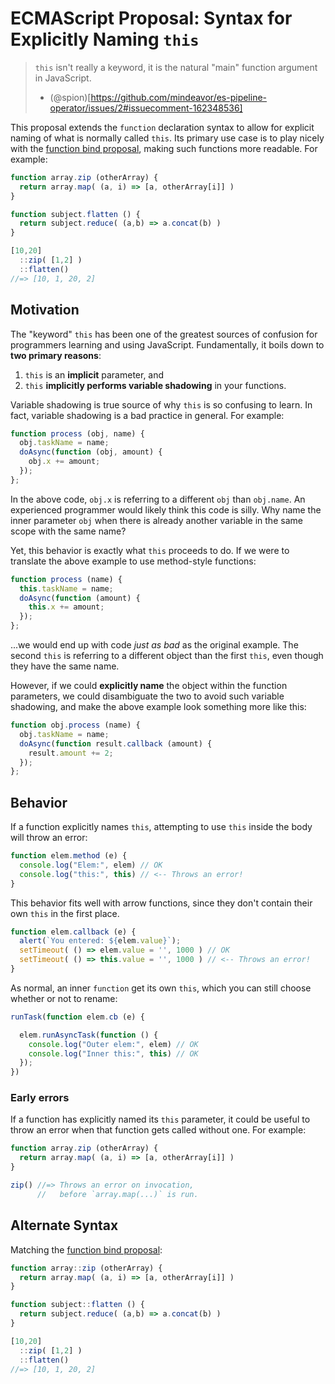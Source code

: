 # ECMAScript Proposal: Syntax for Explicitly Naming `this`

> `this` isn't really a keyword, it is the natural "main" function argument in JavaScript.
> - (@spion)[https://github.com/mindeavor/es-pipeline-operator/issues/2#issuecomment-162348536]

This proposal extends the `function` declaration syntax to allow for explicit naming of what is normally called `this`. Its primary use case is to play nicely with the [function bind proposal](https://github.com/zenparsing/es-function-bind), making such functions more readable. For example:

```js
function array.zip (otherArray) {
  return array.map( (a, i) => [a, otherArray[i]] )
}

function subject.flatten () {
  return subject.reduce( (a,b) => a.concat(b) )
}

[10,20]
  ::zip( [1,2] )
  ::flatten()
//=> [10, 1, 20, 2]
```

## Motivation

The "keyword" `this` has been one of the greatest sources of confusion for programmers learning and using JavaScript. Fundamentally, it boils down to **two primary reasons**:

1. `this` is an **implicit** parameter, and
2. `this` **implicitly performs variable shadowing** in your functions.

Variable shadowing is true source of why `this` is so confusing to learn. In fact, variable shadowing is a bad practice in general. For example:

```js
function process (obj, name) {
  obj.taskName = name;
  doAsync(function (obj, amount) {
    obj.x += amount;
  });
};
```

In the above code, `obj.x` is referring to a different `obj` than `obj.name`. An experienced programmer would likely think this code is silly. Why name the inner parameter `obj` when there is already another variable in the same scope with the same name?

Yet, this behavior is exactly what `this` proceeds to do. If we were to translate the above example to use method-style functions:

```js
function process (name) {
  this.taskName = name;
  doAsync(function (amount) {
    this.x += amount;
  });
};
```

...we would end up with code *just as bad* as the original example. The second `this` is referring to a different object than the first `this`, even though they have the same name.

However, if we could **explicitly name** the object within the function parameters, we could disambiguate the two to avoid such variable shadowing, and make the above example look something more like this:

```js
function obj.process (name) {
  obj.taskName = name;
  doAsync(function result.callback (amount) {
    result.amount += 2;
  });
};
```

## Behavior

If a function explicitly names `this`, attempting to use `this` inside the body will throw an error:

```js
function elem.method (e) {
  console.log("Elem:", elem) // OK
  console.log("this:", this) // <-- Throws an error!
}
```

This behavior fits well with arrow functions, since they don't contain their own `this` in the first place.

```js
function elem.callback (e) {
  alert(`You entered: ${elem.value}`);
  setTimeout( () => elem.value = '', 1000 ) // OK
  setTimeout( () => this.value = '', 1000 ) // <-- Throws an error!
}
```

As normal, an inner `function` get its own `this`, which you can still choose whether or not to rename:

```js
runTask(function elem.cb (e) {

  elem.runAsyncTask(function () {
    console.log("Outer elem:", elem) // OK
    console.log("Inner this:", this) // OK
  });
})
```

### Early errors

If a function has explicitly named its `this` parameter, it could be useful to throw an error when that function gets called without one. For example:

```js
function array.zip (otherArray) {
  return array.map( (a, i) => [a, otherArray[i]] )
}

zip() //=> Throws an error on invocation,
      //   before `array.map(...)` is run.
```

## Alternate Syntax

Matching the [function bind proposal](https://github.com/zenparsing/es-function-bind):

```js
function array::zip (otherArray) {
  return array.map( (a, i) => [a, otherArray[i]] )
}

function subject::flatten () {
  return subject.reduce( (a,b) => a.concat(b) )
}

[10,20]
  ::zip( [1,2] )
  ::flatten()
//=> [10, 1, 20, 2]
```
